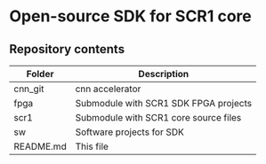 # Open-source SDK for SCR1 core

## Repository contents
Folder | Description
------ | -----------
cnn_git         | cnn accelerator
fpga            | Submodule with SCR1 SDK FPGA projects
scr1            | Submodule with SCR1 core source files
sw              | Software projects for SDK
README.md       | This file

